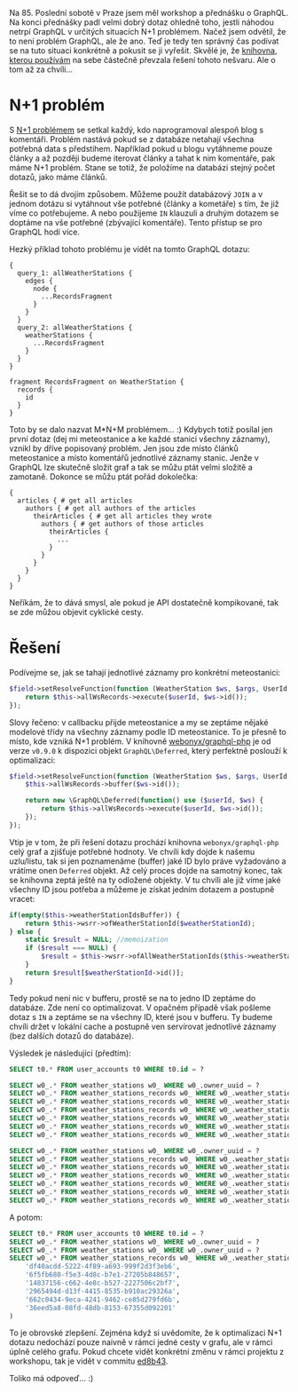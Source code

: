 Na 85. Poslední sobotě v Praze jsem měl workshop a přednášku o GraphQL. Na konci přednášky padl velmi dobrý dotaz ohledně toho, jestli náhodou netrpí GraphQL v určitých situacích N+1 problémem. Načež jsem odvětil, že to není problém GraphQL, ale že ano. Teď je tedy ten správný čas podívat se na tuto situaci konkrétně a pokusit se ji vyřešit. Skvělé je, že [knihovna, kterou používám](http://webonyx.github.io/graphql-php/) na sebe částečně převzala řešení tohoto nešvaru. Ale o tom až za chvíli...

# N+1 problém

S [N+1 problémem](https://secure.phabricator.com/book/phabcontrib/article/n_plus_one/) se setkal každý, kdo naprogramoval alespoň blog s komentáři. Problém nastává pokud se z databáze netahají všechna potřebná data s předstihem. Například pokud u blogu vytáhneme pouze články a až později budeme iterovat články a tahat k nim komentáře, pak máme N+1 problém. Stane se totiž, že položíme na databázi stejný počet dotazů, jako máme článků.

Řešit se to dá dvojím způsobem. Můžeme použít databázový `JOIN` a v jednom dotázu si vytáhnout vše potřebné (články a kometáře) s tím, že již víme co potřebujeme. A nebo použijeme `IN` klauzuli a druhým dotazem se doptáme na vše potřebné (zbývající komentáře). Tento přístup se pro GraphQL hodí více.

Hezký příklad tohoto problému je vidět na tomto GraphQL dotazu:

```
{
  query_1: allWeatherStations {
    edges {
      node {
        ...RecordsFragment
      }
    }
  }
  query_2: allWeatherStations {
    weatherStations {
      ...RecordsFragment
    }
  }
}

fragment RecordsFragment on WeatherStation {
  records {
    id
  }
}
```

Toto by se dalo nazvat M*N+M problémem... :) Kdybych totiž posílal jen první dotaz (dej mi meteostanice a ke každé stanici všechny záznamy), vznikl by dříve popisovaný problém. Jen jsou zde místo článků meteostanice a místo komentářů jednotlivé záznamy stanic. Jenže v GraphQL lze skutečně složit graf a tak se můžu ptát velmi složitě a zamotaně. Dokonce se můžu ptát pořád dokolečka:

```
{
  articles { # get all articles
    authors { # get all authors of the articles
      theirArticles { # get all articles they wrote
        authors { # get authors of those articles
          theirArticles {
            ...
          }
        }
      }
    }
  }
}
```

Neříkám, že to dává smysl, ale pokud je API dostatečně kompikované, tak se zde můžou objevit cyklické cesty.

# Řešení

Podívejme se, jak se tahají jednotlivé záznamy pro konkrétní meteostanici:

```php
$field->setResolveFunction(function (WeatherStation $ws, $args, UserId $userId) {
    return $this->allWsRecords->execute($userId, $ws->id());
});
```

Slovy řečeno: v callbacku přijde meteostanice a my se zeptáme nějaké modelové třídy na všechny záznamy podle ID meteostanice. To je přesně to místo, kde vzniká N+1 problém. V knihovně [webonyx/graphql-php](https://github.com/webonyx/graphql-php) je od verze `v0.9.0` k dispozici objekt `GraphQL\Deferred`, který perfektně poslouží k optimalizaci:

```php
$field->setResolveFunction(function (WeatherStation $ws, $args, UserId $userId) {
    $this->allWsRecords->buffer($ws->id());

    return new \GraphQL\Deferred(function() use ($userId, $ws) {
        return $this->allWsRecords->execute($userId, $ws->id());
    });
});
```

Vtip je v tom, že při řešení dotazu prochází knihovna `webonyx/graphql-php` celý graf a zjišťuje potřebné hodnoty. Ve chvíli kdy dojde k našemu uzlu/listu, tak si jen poznamenáme (buffer) jaké ID bylo práve vyžadováno a vrátíme onen `Deferred` objekt. Až celý proces dojde na samotný konec, tak se knihovna zeptá ještě na ty odložené objekty. V tu chvíli ale již víme jaké všechny ID jsou potřeba a můžeme je získat jedním dotazem a postupně vracet:

```php
if(empty($this->weatherStationIdsBuffer)) {
	return $this->wsrr->ofWeatherStationId($weatherStationId);
} else {
	static $result = NULL; //memoization
	if ($result === NULL) {
		$result = $this->wsrr->ofAllWeatherStationIds($this->weatherStationIdsBuffer);
	}
	return $result[$weatherStationId->id()];
}
```

Tedy pokud není nic v bufferu, prostě se na to jedno ID zeptáme do databáze. Zde není co optimalizovat. V opačném případě však pošleme dotaz s `IN` a zeptáme se na všechny ID, které jsou v bufferu. Ty budeme chvíli držet v lokální cache a postupně ven servírovat jednotlivé záznamy (bez dalších dotazů do databáze).

Výsledek je následující (předtím):

```sql
SELECT t0.* FROM user_accounts t0 WHERE t0.id = ?

SELECT w0_.* FROM weather_stations w0_ WHERE w0_.owner_uuid = ?
SELECT w0_.* FROM weather_stations_records w0_ WHERE w0_.weather_station_id = ?
SELECT w0_.* FROM weather_stations_records w0_ WHERE w0_.weather_station_id = ?
SELECT w0_.* FROM weather_stations_records w0_ WHERE w0_.weather_station_id = ?
SELECT w0_.* FROM weather_stations_records w0_ WHERE w0_.weather_station_id = ?
SELECT w0_.* FROM weather_stations_records w0_ WHERE w0_.weather_station_id = ?
SELECT w0_.* FROM weather_stations_records w0_ WHERE w0_.weather_station_id = ?

SELECT w0_.* FROM weather_stations w0_ WHERE w0_.owner_uuid = ?
SELECT w0_.* FROM weather_stations_records w0_ WHERE w0_.weather_station_id = ?
SELECT w0_.* FROM weather_stations_records w0_ WHERE w0_.weather_station_id = ?
SELECT w0_.* FROM weather_stations_records w0_ WHERE w0_.weather_station_id = ?
SELECT w0_.* FROM weather_stations_records w0_ WHERE w0_.weather_station_id = ?
SELECT w0_.* FROM weather_stations_records w0_ WHERE w0_.weather_station_id = ?
SELECT w0_.* FROM weather_stations_records w0_ WHERE w0_.weather_station_id = ?
```

A potom:

```sql
SELECT t0.* FROM user_accounts t0 WHERE t0.id = ?
SELECT w0_.* FROM weather_stations w0_ WHERE w0_.owner_uuid = ?
SELECT w0_.* FROM weather_stations w0_ WHERE w0_.owner_uuid = ?
SELECT w0_.* FROM weather_stations_records w0_ WHERE w0_.weather_station_id IN (
    'df40acdd-5222-4f89-a693-999f2d3f3eb6',
    '6f5fb680-f5e3-4d8c-b7e1-27205b848657',
    '14837156-c662-4e8c-b527-2227506c2bf7',
    '2965494d-d13f-4415-8535-b910ac29326a',
    '662c0434-9eca-4241-9462-ce85d279fd6b',
    '36eed5a8-08fd-48db-8153-67355d092201'
)
```

To je obrovské zlepšení. Zejména když si uvědomíte, že k optimalizaci N+1 dotazu nedochází pouze naivně v rámci jedné cesty v grafu, ale v rámci úplně celého grafu. Pokud chcete vidět konkrétní změnu v rámci projektu z workshopu, tak je vidět v commitu [ed8b43](https://github.com/adeira/connector/commit/ed8b43257b778b6b2d4adb1b92baae18daf36905).

Toliko má odpoveď... :)